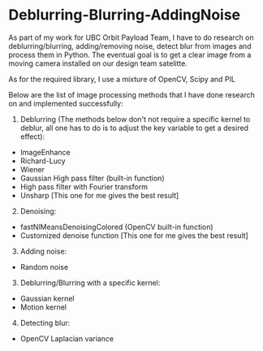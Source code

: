 # Deblurring-Blurring-AddingNoise

As part of my work for UBC Orbit Payload Team, I have to do research on deblurring/blurring, adding/removing noise, detect blur from images and process them in Python. The eventual goal is to get a clear image from a moving camera installed on our design team satelitte.

As for the required library, I use a mixture of OpenCV, Scipy and PIL

Below are the list of image processing methods that I have done research on and implemented successfully:

1) Deblurring (The methods below don't not require a specific kernel to deblur, all one has to do is to adjust the key variable to get a desired effect):
- ImageEnhance
- Richard-Lucy 
- Wiener
- Gaussian High pass filter (built-in function)
- High pass filter with Fourier transform
- Unsharp [This one for me gives the best result]
  
2) Denoising:
- fastNlMeansDenoisingColored (OpenCV built-in function)
- Customized denoise function [This one for me gives the best result]
  
3) Adding noise:
- Random noise
  
3) Deblurring/Blurring with a specific kernel:
- Gaussian kernel
- Motion kernel

4) Detecting blur:
- OpenCV Laplacian variance
